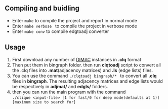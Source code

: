
## Compiling and buidling
* Enter ``` make ``` to compile the project and report in normal mode
* Enter ```make verbose ``` to compile the project in verbose mode
* Enter ```make conv``` to compile edgtoadj converter
## Usage
1. First download any number of [DIMAC](https://turing.cs.hbg.psu.edu/txn131/clique.html) instances in __.clq__ format
1. Then put them in bingraph folder. then run __clqtoadj__ script to convert 
all the .clq files into __.mat__(adjacency matrices) and __.ls__ (edge lists) files. <br>
1. You can use the command 
  ```./clqtoadj bingraph/* ```
 to convert all __.clq__ files in __bingraph__. The resulting adjacency matrices and edge lists would be respectively in __adjmat/__ and __edgls/__ folders.
1. then you can run the main program with the command <br>
```./clique <input-file> [1 for fast/0 for deep mode(defaults at 1)] [maximum size to search for]```

